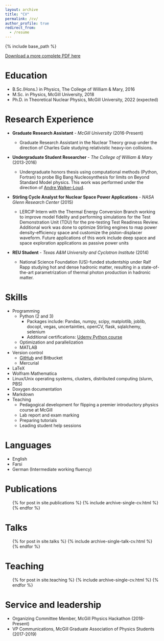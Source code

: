```yaml
---
layout: archive
title: "CV"
permalink: /cv/
author_profile: true
redirect_from:
  - /resume
---
```


{% include base_path %}

[Download a more complete PDF here](http://mrhheffernan.github.io/files/Heffernan_Matthew_CV.pdf)

Education
======
* B.Sc.(Hons.) in Physics, The College of William & Mary, 2016
* M.Sc. in Physics, McGill University, 2018
* Ph.D. in Theoretical Nuclear Physics, McGill University, 2022 (expected)

Research Experience
======
* **Graduate Research Assistant** - *McGill University* (2016-Present)  
  * Graduate Research Assistant in the Nuclear Theory group under the direction of Charles Gale studying relativistic heavy-ion collisions.

* **Undergraduate Student Researcher** - *The College of William & Mary* (2013-2016)  
  * Undergraduate honors thesis using computational methods (Python, Fortran) to probe Big Bang Nucleosynthesis for limits on Beyond Standard Model physics. This work was performed under the direction of [Andre Walker-Loud](http://ntc0.lbl.gov/~walkloud/).

* **Stirling Cycle Analyst for Nuclear Space Power Applications** - *NASA Glenn Research Center* (2015)  
  * LERCIP Intern with the Thermal Energy Conversion Branch working to improve model fidelity and performing simulations for the Test Demonstration Unit (TDU) for the pre-testing Test Readiness Review. Additional work was done to optimize Stirling engines to map power density-efficiency space and customize the piston-displacer waveform. Future applications of this work include deep space and space exploration applications as passive power units

* **REU Student** - *Texas A&M University and Cyclotron Institute* (2014)  
  * National Science Foundation (US)-funded studentship under Ralf Rapp studying hot and dense hadronic matter, resulting in a state-of-the-art parametrization of thermal photon production in hadronic matter.

Skills
======
* Programming
  * Python (2 and 3)
    * Packages include: Pandas, numpy, scipy, matplotlib, joblib, docopt, vegas, uncertainties, openCV, flask, sqlalchemy, selenium
    * Additional certifications: [Udemy Python course](https://www.udemy.com/certificate/UC-96FGTLHB/)
  * Optimization and parallelization
  * MATLAB
* Version control
  * [GitHub](github.com/mrhheffernan) and Bitbucket
  * Mercurial
* LaTeX
* Wolfram Mathematica
* Linux/Unix operating systems, clusters, distributed computing (slurm, PBS)
* Doxygen documentation
* Markdown
* Teaching
  * Pedagogical development for flipping a premier introductory physics course at McGill
  * Lab report and exam marking
  * Preparing tutorials
  * Leading student help sessions

Languages
======
* English
* Farsi
* German (Intermediate working fluency)

Publications
======
  <ul>{% for post in site.publications %}
    {% include archive-single-cv.html %}
  {% endfor %}</ul>

Talks
======
  <ul>{% for post in site.talks %}
    {% include archive-single-talk-cv.html %}
  {% endfor %}</ul>

Teaching
======
  <ul>{% for post in site.teaching %}
    {% include archive-single-cv.html %}
  {% endfor %}</ul>

Service and leadership
======
* Organizing Committee Member, McGill Physics Hackathon (2018-Present)
* VP Communications, McGill Graduate Association of Physics Students (2017-2019)
